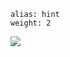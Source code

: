 ````
alias: hint
weight: 2
````

![ ](http://3.bp.blogspot.com/-z292LE8OP4g/T38xBk4B_cI/AAAAAAAAEKE/pdDPh9eNLig/s400/Picture6.png)